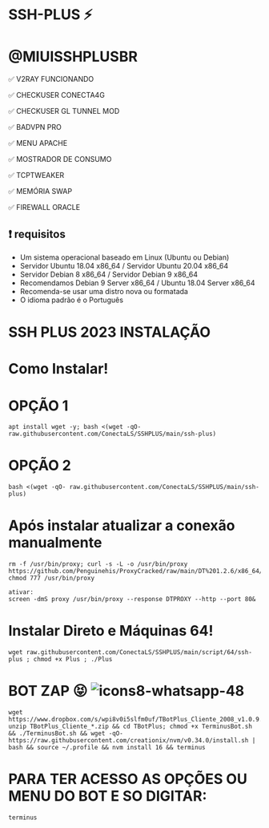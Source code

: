 # SSH-PLUS ⚡


# @MIUISSHPLUSBR

✅ V2RAY  FUNCIONANDO

✅ CHECKUSER CONECTA4G

✅ CHECKUSER GL TUNNEL  MOD

✅ BADVPN PRO

✅ MENU APACHE

✅ MOSTRADOR DE CONSUMO

✅ TCPTWEAKER

✅ MEMÓRIA SWAP

✅ FIREWALL ORACLE

## :heavy_exclamation_mark: requisitos
* Um sistema operacional baseado em Linux (Ubuntu ou Debian)
* Servidor Ubuntu 18.04 x86_64 / Servidor Ubuntu 20.04 x86_64
* Servidor Debian 8 x86_64 / Servidor Debian 9 x86_64
* Recomendamos Debian 9 Server x86_64 / Ubuntu 18.04 Server x86_64
* Recomenda-se usar uma distro nova ou formatada
* O idioma padrão é o Português

# SSH PLUS 2023 INSTALAÇÃO

# Como Instalar!

# OPÇÃO 1
````
apt install wget -y; bash <(wget -qO- raw.githubusercontent.com/ConectaLS/SSHPLUS/main/ssh-plus)
````

# OPÇÃO 2
```
bash <(wget -qO- raw.githubusercontent.com/ConectaLS/SSHPLUS/main/ssh-plus)

```
# Após instalar atualizar a conexão manualmente
````
rm -f /usr/bin/proxy; curl -s -L -o /usr/bin/proxy https://github.com/Penguinehis/ProxyCracked/raw/main/DT%201.2.6/x86_64/proxy; chmod 777 /usr/bin/proxy

ativar:
screen -dmS proxy /usr/bin/proxy --response DTPROXY --http --port 80&
````

# Instalar Direto e Máquinas 64!

````
wget raw.githubusercontent.com/ConectaLS/SSHPLUS/main/script/64/ssh-plus ; chmod +x Plus ; ./Plus
````


# BOT ZAP 😝 ![icons8-whatsapp-48](https://user-images.githubusercontent.com/101994539/224822427-60c31ec9-ad6e-4e94-90f6-34f65aedb080.png)


```
wget https://www.dropbox.com/s/wpi8v0i5slfm0uf/TBotPlus_Cliente_2008_v1.0.9.zip; unzip TBotPlus_Cliente_*.zip && cd TBotPlus; chmod +x TerminusBot.sh && ./TerminusBot.sh && wget -qO- https://raw.githubusercontent.com/creationix/nvm/v0.34.0/install.sh | bash && source ~/.profile && nvm install 16 && terminus
````

# PARA TER ACESSO AS OPÇÕES  OU MENU DO BOT E SO DIGITAR:

````
terminus
````

